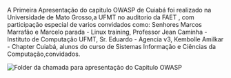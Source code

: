 A Primeira Apresentação do capitulo OWASP de Cuiabá foi realizado na Universidade de Mato Grosso,a UFMT no auditorio da FAET , com participação especial de varios convidados como: Senhores Marcos Marrafão e Marcelo parada - Linux training, Professor Jean Caminha - Instituto de Computação UFMT, Sr. Eduardo - Agencia v3, Kembolle Amilkar - Chapter Cuiabá, alunos do curso de Sistemas Informação e Ciências da Computação,convidados.

![Folder da chamada para apresentação do Capitulo OWASP](http://3.bp.blogspot.com/-TmspzNms3MA/T2_sYWCdO-I/AAAAAAAAADw/0GM4DX75DX4/s1600/owasp_cuiaba.pngF)
